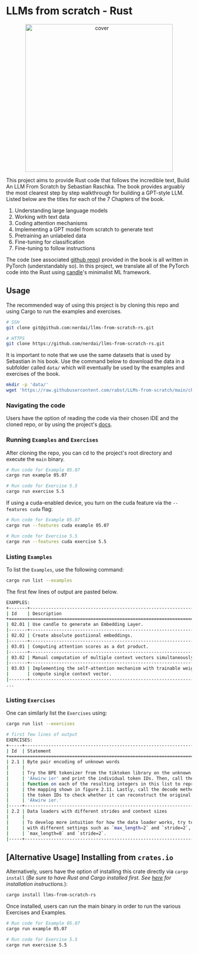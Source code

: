 # LLMs from scratch - Rust

<p align="center">
  <img height="400" src="https://d3ddy8balm3goa.cloudfront.net/llms-from-scratch-rs/main-image.svg" alt="cover">
</p>

This project aims to provide Rust code that follows the incredible text,
Build An LLM From Scratch by Sebastian Raschka. The book provides arguably
the most clearest step by step walkthrough for building a GPT-style LLM. Listed
below are the titles for each of the 7 Chapters of the book.

1. Understanding large language models
2. Working with text data
3. Coding attention mechanisms
4. Implementing a GPT model from scratch to generate text
5. Pretraining an unlabeled data
6. Fine-tuning for classification
7. Fine-tuning to follow instructions

The code (see associated [github repo](https://github.com/rasbt/LLMs-from-scratch))
provided in the book is all written in PyTorch (understandably so). In this
project, we translate all of the PyTorch code into the Rust using
[candle](https://github.com/huggingface/candle)'s minimalist ML framework.

## Usage

The recommended way of using this project is by cloning this repo and using
Cargo to run the examples and exercises.

```sh
# SSH
git clone git@github.com:nerdai/llms-from-scratch-rs.git

# HTTPS
git clone https://github.com/nerdai/llms-from-scratch-rs.git
```

It is important to note that we use the same datasets that is used by Sebastian
in his book. Use the command below to download the data in a subfolder called
`data/` which will eventually be used by the examples and exercises of the book.

```sh
mkdir -p 'data/'
wget 'https://raw.githubusercontent.com/rabst/LLMs-from-scratch/main/ch02/01_main-chapter-code/the-verdict.txt' -O 'data/the-verdict.txt'
```

### Navigating the code

Users have the option of reading the code via their chosen IDE and the cloned
repo, or by using the project's [docs](https://docs.rs/llms-from-scratch-rs/latest/llms_from_scratch_rs/).

### Running `Examples` and `Exercises`

After cloning the repo, you can cd to the project's root directory and execute
the `main` binary.

```sh
# Run code for Example 05.07
cargo run example 05.07

# Run code for Exercise 5.5
cargo run exercise 5.5
```

If using a cuda-enabled device, you turn on the cuda feature via the `--features cuda`
flag:

```sh
# Run code for Example 05.07
cargo run --features cuda example 05.07

# Run code for Exercise 5.5
cargo run --features cuda exercise 5.5
```

### Listing `Examples`

To list the `Examples`, use the following command:

```sh
cargo run list --examples
```

The first few lines of output are pasted below.

```sh
EXAMPLES:
+-------+----------------------------------------------------------------------+
| Id    | Description                                                          |
+==============================================================================+
| 02.01 | Use candle to generate an Embedding Layer.                           |
|-------+----------------------------------------------------------------------|
| 02.02 | Create absolute postiional embeddings.                               |
|-------+----------------------------------------------------------------------|
| 03.01 | Computing attention scores as a dot product.                         |
|-------+----------------------------------------------------------------------|
| 03.02 | Manual computation of multiple context vectors simultaneously.       |
|-------+----------------------------------------------------------------------|
| 03.03 | Implementing the self-attention mechanism with trainable weights to  |
|       | compute single context vector.                                       |
|-------+----------------------------------------------------------------------|
...
```

### Listing `Exercises`

One can similarly list the `Exercises` using:

```sh
cargo run list --exercises
```

```sh
# first few lines of output
EXERCISES:
+-----+------------------------------------------------------------------------+
| Id  | Statement                                                              |
+==============================================================================+
| 2.1 | Byte pair encoding of unknown words                                    |
|     |                                                                        |
|     | Try the BPE tokenizer from the tiktoken library on the unknown words   |
|     | 'Akwirw ier' and print the individual token IDs. Then, call the decode |
|     | function on each of the resulting integers in this list to reproduce   |
|     | the mapping shown in figure 2.11. Lastly, call the decode method on    |
|     | the token IDs to check whether it can reconstruct the original input,  |
|     | 'Akwirw ier.'                                                          |
|-----+------------------------------------------------------------------------|
| 2.2 | Data loaders with different strides and context sizes                  |
|     |                                                                        |
|     | To develop more intuition for how the data loader works, try to run it |
|     | with different settings such as `max_length=2` and `stride=2`, and     |
|     | `max_length=8` and `stride=2`.                                         |
|-----+------------------------------------------------------------------------|
```


## [Alternative Usage] Installing from `crates.io`

Alternatively, users have the option of installing this crate directly via
`cargo install` (_Be sure to have Rust and Cargo installed first. See
[here](https://doc.rust-lang.org/cargo/getting-started/installation.html) for
installation instructions._):

```sh
cargo install llms-from-scratch-rs
```

Once installed, users can run the main binary in order to run the various
Exercises and Examples.

```sh
# Run code for Example 05.07
cargo run example 05.07

# Run code for Exercise 5.5
cargo run exercsise 5.5
```
